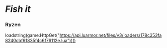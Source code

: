 # ***Fish it***

### **Ryzen**

loadstring(game:HttpGet("https://api.luarmor.net/files/v3/loaders/178c353fa8240cbf61835f4c6f76112e.lua"))()

